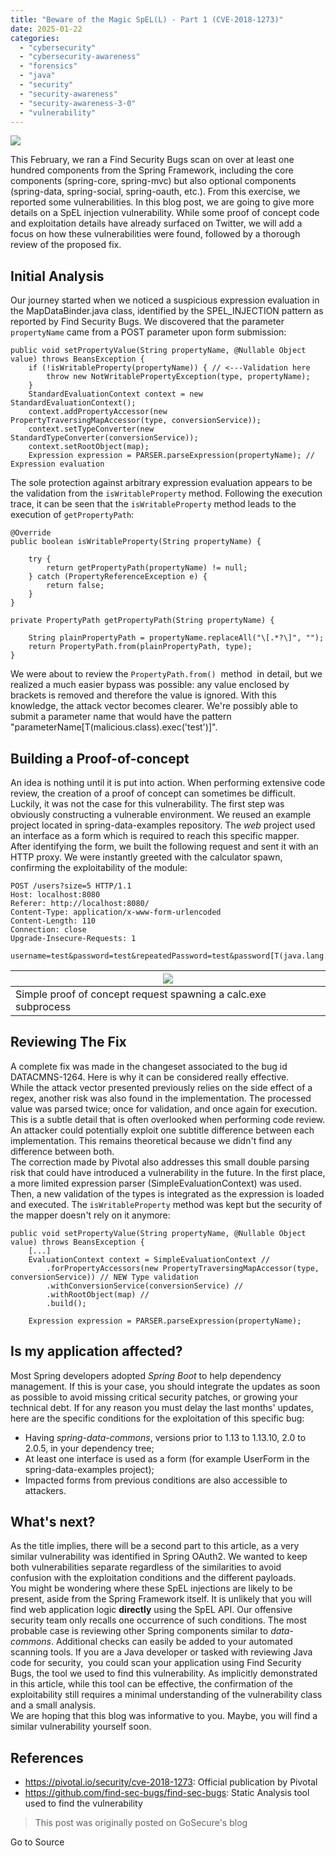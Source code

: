 ```yaml
---
title: "Beware of the Magic SpEL(L) - Part 1 (CVE-2018-1273)"
date: 2025-01-22
categories: 
  - "cybersecurity"
  - "cybersecurity-awareness"
  - "forensics"
  - "java"
  - "security"
  - "security-awareness"
  - "security-awareness-3-0"
  - "vulnerability"
---
```


![](https://blogger.googleusercontent.com/img/b/R29vZ2xl/AVvXsEjieBCHbDnWgSpgeNXdh5el_cqQEeF33UfD_zIsI7BVC_JH9aPWf_o4AM1po1uBXEY4-4qHZfbh273gG5u1xDjjYfljVR6QNOeW1JmSOXqxHGAxWUHJpI9Ugp3FNXUgFCqcW2jZAg8hNrPl/s320/spring-el.png)

This February, we ran a Find Security Bugs scan on over at least one hundred components from the Spring Framework, including the core components (spring-core, spring-mvc) but also optional components (spring-data, spring-social, spring-oauth, etc.). From this exercise, we reported some vulnerabilities. In this blog post, we are going to give more details on a SpEL injection vulnerability. While some proof of concept code and exploitation details have already surfaced on Twitter, we will add a focus on how these vulnerabilities were found, followed by a thorough review of the proposed fix.  
  

## Initial Analysis

  
Our journey started when we noticed a suspicious expression evaluation in the MapDataBinder.java class, identified by the SPEL\_INJECTION pattern as reported by Find Security Bugs. We discovered that the parameter `propertyName` came from a POST parameter upon form submission:  

```
public void setPropertyValue(String propertyName, @Nullable Object value) throws BeansException {
    if (!isWritableProperty(propertyName)) { // <---Validation here
        throw new NotWritablePropertyException(type, propertyName);
    }
    StandardEvaluationContext context = new StandardEvaluationContext();
    context.addPropertyAccessor(new PropertyTraversingMapAccessor(type, conversionService));
    context.setTypeConverter(new StandardTypeConverter(conversionService));
    context.setRootObject(map);
    Expression expression = PARSER.parseExpression(propertyName); // Expression evaluation
```

The sole protection against arbitrary expression evaluation appears to be the validation from the `isWritableProperty` method. Following the execution trace, it can be seen that the `isWritableProperty` method leads to the execution of `getPropertyPath`:  

```
@Override
public boolean isWritableProperty(String propertyName) {
    
    try {
        return getPropertyPath(propertyName) != null;
    } catch (PropertyReferenceException e) {
        return false;
    }
}

```

```
private PropertyPath getPropertyPath(String propertyName) {

    String plainPropertyPath = propertyName.replaceAll("\[.*?\]", "");
    return PropertyPath.from(plainPropertyPath, type);
}

```

We were about to review the `PropertyPath.from()`  method  in detail, but we realized a much easier bypass was possible: any value enclosed by brackets is removed and therefore the value is ignored. With this knowledge, the attack vector becomes clearer. We're possibly able to submit a parameter name that would have the pattern "parameterName\[T(malicious.class).exec('test')\]".  
  

## Building a Proof-of-concept

  
An idea is nothing until it is put into action. When performing extensive code review, the creation of a proof of concept can sometimes be difficult. Luckily, it was not the case for this vulnerability. The first step was obviously constructing a vulnerable environment. We reused an example project located in spring-data-examples repository. The _web_ project used an interface as a form which is required to reach this specific mapper.  
After identifying the form, we built the following request and sent it with an HTTP proxy. We were instantly greeted with the calculator spawn, confirming the exploitability of the module:  

```
POST /users?size=5 HTTP/1.1
Host: localhost:8080
Referer: http://localhost:8080/
Content-Type: application/x-www-form-urlencoded
Content-Length: 110
Connection: close
Upgrade-Insecure-Requests: 1

username=test&password=test&repeatedPassword=test&password[T(java.lang.Runtime).getRuntime().exec("calc")]=abc
```

  

| ![](https://blogger.googleusercontent.com/img/b/R29vZ2xl/AVvXsEgFNIjFZbzWUd8mFe7uJ-g4Kb6JayAddG0KYYojamvChjJX7QYlD2Bk82hWCR-QJOMq6zKpjh_3as-CG4zggombFGlWPOgNMCmPVkI-ezz6e3PX7yHq5RBATQWMmPiyrfQiieREMuoZGGDR/s640/calc.png) |
| --- |
| Simple proof of concept request spawning a calc.exe subprocess |

  

## Reviewing The Fix

  
A complete fix was made in the changeset associated to the bug id DATACMNS-1264. Here is why it can be considered really effective.  
While the attack vector presented previously relies on the side effect of a regex, another risk was also found in the implementation. The processed value was parsed twice; once for validation, and once again for execution. This is a subtle detail that is often overlooked when performing code review. An attacker could potentially exploit one subtitle difference between each implementation. This remains theoretical because we didn't find any difference between both.  
The correction made by Pivotal also addresses this small double parsing risk that could have introduced a vulnerability in the future. In the first place, a more limited expression parser (SimpleEvaluationContext) was used. Then, a new validation of the types is integrated as the expression is loaded and executed. The `isWritableProperty` method was kept but the security of the mapper doesn't rely on it anymore:  

```
public void setPropertyValue(String propertyName, @Nullable Object value) throws BeansException {
    [...]
    EvaluationContext context = SimpleEvaluationContext //
        .forPropertyAccessors(new PropertyTraversingMapAccessor(type, conversionService)) // NEW Type validation
        .withConversionService(conversionService) //
        .withRootObject(map) //
        .build();

    Expression expression = PARSER.parseExpression(propertyName);
```

  

## Is my application affected?

  
Most Spring developers adopted _Spring Boot_ to help dependency management. If this is your case, you should integrate the updates as soon as possible to avoid missing critical security patches, or growing your technical debt. If for any reason you must delay the last months' updates, here are the specific conditions for the exploitation of this specific bug:  

- Having _spring-data-commons_, versions prior to 1.13 to 1.13.10, 2.0 to 2.0.5, in your dependency tree;
- At least one interface is used as a form (for example UserForm in the spring-data-examples project);
- Impacted forms from previous conditions are also accessible to attackers.

  

## What's next?

  
As the title implies, there will be a second part to this article, as a very similar vulnerability was identified in Spring OAuth2. We wanted to keep both vulnerabilities separate regardless of the similarities to avoid confusion with the exploitation conditions and the different payloads.  
You might be wondering where these SpEL injections are likely to be present, aside from the Spring Framework itself. It is unlikely that you will find web application logic **directly** using the SpEL API. Our offensive security team only recalls one occurrence of such conditions. The most probable case is reviewing other Spring components similar to _data-commons_. Additional checks can easily be added to your automated scanning tools. If you are a Java developer or tasked with reviewing Java code for security,  you could scan your application using Find Security Bugs, the tool we used to find this vulnerability. As implicitly demonstrated in this article, while this tool can be effective, the confirmation of the exploitability still requires a minimal understanding of the vulnerability class and a small analysis.  
We are hoping that this blog was informative to you. Maybe, you will find a similar vulnerability yourself soon.  
  

## References

- https://pivotal.io/security/cve-2018-1273: Official publication by Pivotal
- https://github.com/find-sec-bugs/find-sec-bugs: Static Analysis tool used to find the vulnerability

> This post was originally posted on GoSecure's blog

Go to Source
